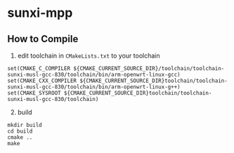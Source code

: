 # sunxi-mpp

## How to Compile

1. edit toolchain in `CMakeLists.txt` to your toolchain

```
set(CMAKE_C_COMPILER ${CMAKE_CURRENT_SOURCE_DIR}/toolchain/toolchain-sunxi-musl-gcc-830/toolchain/bin/arm-openwrt-linux-gcc)
set(CMAKE_CXX_COMPILER ${CMAKE_CURRENT_SOURCE_DIR}toolchain/toolchain-sunxi-musl-gcc-830/toolchain/bin/arm-openwrt-linux-g++)
set(CMAKE_SYSROOT ${CMAKE_CURRENT_SOURCE_DIR}toolchain/toolchain-sunxi-musl-gcc-830/toolchain)
```

2. build

```
mkdir build
cd build
cmake ..
make
```
